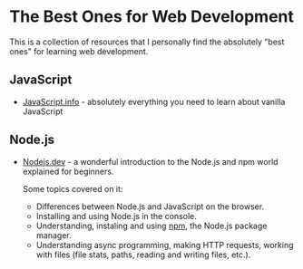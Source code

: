 # The Best Ones for Web Development
This is a collection of resources that I personally find the absolutely "best ones" for learning web development.

## JavaScript
- [JavaScript.info](https://javascript.info/) - absolutely everything you need to learn about vanilla JavaScript

## Node.js
- [Nodejs.dev](https://nodejs.dev/learn) - a wonderful introduction to the Node.js and npm world explained for beginners.
  
  Some topics covered on it:
  - Differences between Node.js and JavaScript on the browser.
  - Installing and using Node.js in the console.
  - Understanding, instaling and using [npm](https://www.npmjs.com/), the Node.js package manager.
  - Understanding async programming, making HTTP requests, working with files (file stats, paths, reading and writing files, etc.).
